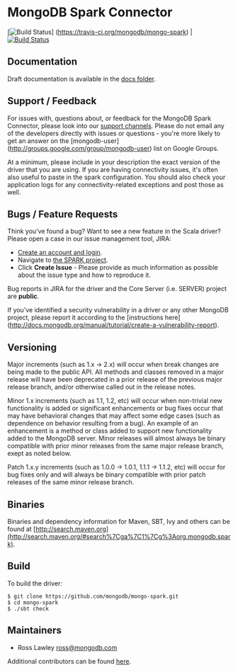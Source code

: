 # MongoDB Spark Connector 


[![Build Status](https://travis-ci.org/mongodb/mongo-spark.svg?branch=master)]
(https://travis-ci.org/mongodb/mongo-spark)  | [![Build Status](https://jenkins.10gen.com/job/mongo-spark/badge/icon)](https://jenkins.10gen.com/job/mongo-spark/)

## Documentation

Draft documentation is available in the [docs folder](./doc/0-introduction.md).

## Support / Feedback

For issues with, questions about, or feedback for the MongoDB Spark Connector, please look into
our [support channels](http://www.mongodb.org/about/support). Please
do not email any of the developers directly with issues or
questions - you're more likely to get an answer on the [mongodb-user]
(http://groups.google.com/group/mongodb-user) list on Google Groups.

At a minimum, please include in your description the exact version of the driver that you are using.  If you are having
connectivity issues, it's often also useful to paste in the spark configuration. You should also check your application logs for
any connectivity-related exceptions and post those as well.

## Bugs / Feature Requests

Think you’ve found a bug? Want to see a new feature in the Scala driver? Please open a
case in our issue management tool, JIRA:

- [Create an account and login](https://jira.mongodb.org).
- Navigate to [the SPARK project](https://jira.mongodb.org/browse/SPARK).
- Click **Create Issue** - Please provide as much information as possible about the issue type and how to reproduce it.

Bug reports in JIRA for the driver and the Core Server (i.e. SERVER) project are **public**.

If you’ve identified a security vulnerability in a driver or any other
MongoDB project, please report it according to the [instructions here]
(http://docs.mongodb.org/manual/tutorial/create-a-vulnerability-report).

## Versioning

Major increments (such as 1.x -> 2.x) will occur when break changes are being made to the public API.  All methods and
classes removed in a major release will have been deprecated in a prior release of the previous major release branch, and/or otherwise
called out in the release notes.

Minor 1.x increments (such as 1.1, 1.2, etc) will occur when non-trivial new functionality is added or significant enhancements or bug
fixes occur that may have behavioral changes that may affect some edge cases (such as dependence on behavior resulting from a bug). An
example of an enhancement is a method or class added to support new functionality added to the MongoDB server.   Minor releases will
almost always be binary compatible with prior minor releases from the same major release branch, exept as noted below.

Patch 1.x.y increments (such as 1.0.0 -> 1.0.1, 1.1.1 -> 1.1.2, etc) will occur for bug fixes only and will always be binary compatible
with prior patch releases of the same minor release branch.

## Binaries

Binaries and dependency information for Maven, SBT, Ivy and others can be found at
[http://search.maven.org](http://search.maven.org/#search%7Cga%7C1%7Cg%3Aorg.mongodb.spark).

## Build

To build the driver:

```
$ git clone https://github.com/mongodb/mongo-spark.git
$ cd mongo-spark
$ ./sbt check
```

## Maintainers

* Ross Lawley          ross@mongodb.com

Additional contributors can be found [here](https://github.com/mongodb/mongo-spark/graphs/contributors).
